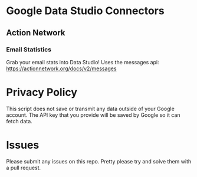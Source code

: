 # Google Data Studio Connectors

## Action Network

### Email Statistics

Grab your email stats into Data Studio!
Uses the messages api: https://actionnetwork.org/docs/v2/messages

# Privacy Policy

This script does not save or transmit any data outside of your Google account.
The API key that you provide will be saved by Google so it can fetch data.

# Issues

Please submit any issues on this repo. Pretty please try and solve them with a
pull request.
